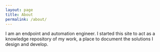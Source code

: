 ```yaml
---
layout: page
title: About
permalink: /about/
---
```


I am an endpoint and automation engineer. I started this site to act as a knowledge repository of my work, a place to document the solutions I design and develop.